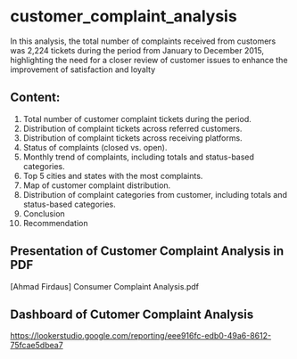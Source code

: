 # customer_complaint_analysis

In this analysis, the total number of complaints received from customers was 2,224 tickets during the period from January to December 2015, highlighting the need for a closer review of customer issues to enhance the improvement of  satisfaction and loyalty 

## Content:

1. Total number of customer complaint tickets during the period.
2. Distribution of complaint tickets across referred customers.
3. Distribution of complaint tickets across receiving platforms.
4. Status of complaints (closed vs. open).
5. Monthly trend of complaints, including totals and status-based categories.
6. Top 5 cities and states with the most complaints.
7. Map of customer complaint distribution.
8. Distribution of complaint categories from customer, including totals and status-based categories.
9. Conclusion
10. Recommendation

## Presentation of Customer Complaint Analysis in PDF
[Ahmad Firdaus] Consumer Complaint Analysis.pdf
## Dashboard of Cutomer Complaint Analysis

https://lookerstudio.google.com/reporting/eee916fc-edb0-49a6-8612-75fcae5dbea7 


